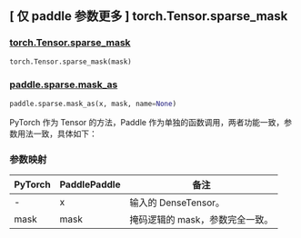 ## [ 仅 paddle 参数更多 ] torch.Tensor.sparse_mask

### [torch.Tensor.sparse_mask](https://pytorch.org/docs/stable/generated/torch.Tensor.sparse_mask.html)

```python
torch.Tensor.sparse_mask(mask)
```

### [paddle.sparse.mask_as](https://www.paddlepaddle.org.cn/documentation/docs/zh/api/paddle/sparse/mask_as_cn.html)

```python
paddle.sparse.mask_as(x, mask, name=None)
```

PyTorch 作为 Tensor 的方法，Paddle 作为单独的函数调用，两者功能一致，参数用法一致，具体如下：

### 参数映射

| PyTorch    | PaddlePaddle | 备注                                 |
| ---------- | ------------ | ------------------------------------ |
| -          | x            | 输入的 DenseTensor。                  |
| mask       | mask         | 掩码逻辑的 mask，参数完全一致。           |
